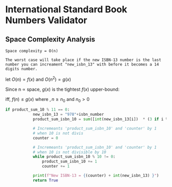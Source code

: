 # International Standard Book Numbers Validator

## Space Complexity Analysis
~~~
Space complexity = O(n) 

The worst case will take place if the new ISBN-13 number is the last number you can increament "new_isbn_13" with before it becomes a 14 digits number.
~~~

${\text{ let } O(n) = f(x) \text{ and } {O(n^2)} = g(x)}$

${\text{ Since n ∝ space, } g(x) \text{ is the tightest } f(x) \text{ upper-bound:}}$

${\text{ iff, } f(n) \le g(x) \text{ where }, n \ge n_0 \text{ and } n_0 > 0}$ 


```python
if product_sum_10 % 11 == 0:
            new_isbn_13 = "978"+isbn_number
            product_sum_isbn_10 = sum([int(new_isbn_13[i])  * (3 if i % 2 else 1) for i in range(isbn_13)])

            # Incremeants 'product_sum_isbn_10' and 'counter' by 1
            # when 10 is not divis
            counter = 0

            # Incremeants 'product_sum_isbn_10' and 'counter' by 1
            # when 10 is not divisible by 10
            while product_sum_isbn_10 % 10 != 0:
                product_sum_isbn_10 += 1
                counter += 1

            print(f"New ISBN-13 = {(counter) + int(new_isbn_13) }")
            return True 
```





 

 
